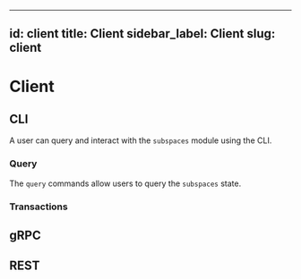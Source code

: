 ---
id: client
title: Client
sidebar_label: Client
slug: client
 ---

# Client

## CLI

A user can query and interact with the `subspaces` module using the CLI.

### Query

The `query` commands allow users to query the `subspaces` state.

### Transactions 

## gRPC

## REST